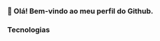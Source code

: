 
### 👋 Olá! Bem-vindo ao meu perfil do Github.
### Tecnologias 
### <link rel="stylesheet" href="https://cdn.jsdelivr.net/gh/devicons/devicon@v2.15.1/devicon.min.css">
### <link rel="stylesheet" href="https://cdn.jsdelivr.net/gh/devicons/devicon@v2.15.1/devicon.min.css">
### <link rel="stylesheet" href="https://cdn.jsdelivr.net/gh/devicons/devicon@v2.15.1/devicon.min.css">
<!--
**angelodesenvolvedor/angelodesenvolvedor** is a ✨ _special_ ✨ repository because its `README.md` (this file) appears on your GitHub profile.

Here are some ideas to get you started:

- 🔭 I’m currently working on ...
- 🌱 I’m currently learning ...
- 👯 I’m looking to collaborate on ...
- 🤔 I’m looking for help with ...
- 💬 Ask me about ...
- 📫 How to reach me: ...
- 😄 Pronouns: ...
- ⚡ Fun fact: ...
-->
